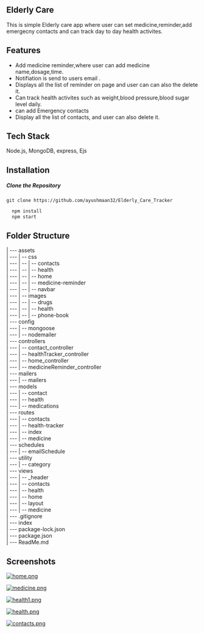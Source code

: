 ## Elderly Care

This is simple Elderly care app where user can set medicine,reminder,add emergecny contacts and can track day to day health activites.

## Features

- Add medicine reminder,where user can add medicine name,dosage,time.
- Notifiation is send to users email .
- Displays all the list of reminder on page and user can can also the delete it.
- Can track health activites such as weight,blood pressure,blood sugar level daily.
- can add Emergency contacts
- Display all the list of contacts, and user can also delete it.

## Tech Stack

Node.js, MongoDB, express, Ejs

## Installation

##### Clone the Repository

`git clone https://github.com/ayushmaan32/Elderly_Care_Tracker`

```bash
  npm install
  npm start
```

## Folder Structure

| --- assets<br>
| --- | -- css<br>
| --- | -- | -- contacts<br>
| --- | -- | -- health<br>
| --- | -- | -- home<br>
| --- | -- | -- medicine-reminder<br>
| --- | -- | -- navbar<br>
| --- | -- images<br>
| --- | -- | -- drugs<br>
| --- | -- | -- health<br>
| --- | -- | -- phone-book<br>
| --- config<br>
| --- | -- mongoose<br>
| --- | -- nodemailer<br>
| --- controllers<br>
| --- | -- contact_controller<br>
| --- | -- healthTracker_controller<br>
| --- | -- home_controller<br>
| --- | -- medicineReminder_controller<br>
| --- mailers<br>
| --- | -- mailers<br>
| --- models<br>
| --- | -- contact<br>
| --- | -- health<br>
| --- | -- medications<br>
| --- routes<br>
| --- | -- contacts<br>
| --- | -- health-tracker<br>
| --- | -- index<br>
| --- | -- medicine<br>
| --- schedules<br>
| --- | -- emailSchedule<br>
| --- utility<br>
| --- | -- category<br>
| --- views<br>
| --- | -- \_header<br>
| --- | -- contacts<br>
| --- | -- health<br>
| --- | -- home<br>
| --- | -- layout<br>
| --- | -- medicine<br>
| --- .gitignore<br>
| --- index<br>
| --- package-lock.json<br>
| --- package.json<br>
| --- ReadMe.md<br>

## Screenshots

[![home.png](https://i.postimg.cc/fWth0LXk/home.png)](https://postimg.cc/pyHSwPst)

[![medicine.png](https://i.postimg.cc/Y0fRmYzJ/medicine.png)](https://postimg.cc/64qnk7S0)

[![health1.png](https://i.postimg.cc/xC9c1mqk/health1.png)](https://postimg.cc/KKsZ9RPF)

[![health.png](https://i.postimg.cc/7PWYpd1J/health.png)](https://postimg.cc/7bSkzBWq)

[![contacts.png](https://i.postimg.cc/brD8yY0D/contacts.png)](https://postimg.cc/WqvxSvHT)

